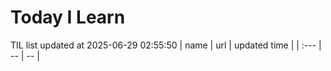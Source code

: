 # Today I Learn 
TIL list updated at 2025-06-29 02:55:50
| name | url | updated time |
| :--- | -- | -- |
